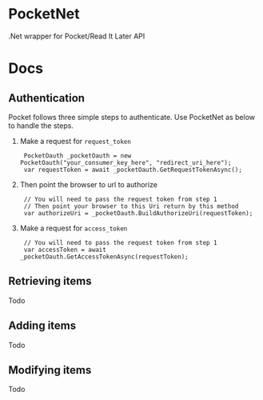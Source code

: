 PocketNet
=========
.Net wrapper for Pocket/Read It Later API

Docs
=========

Authentication
---------
Pocket follows three simple steps to authenticate. Use PocketNet as below to handle the steps.

1. Make a request for `request_token`

        PocketOauth _pocketOauth = new PocketOauth("your_consumer_key_here", "redirect_uri_here");
        var requestToken = await _pocketOauth.GetRequestTokenAsync();

2. Then point the browser to url to authorize

        // You will need to pass the request token from step 1
        // Then point your browser to this Uri return by this method
        var authorizeUri = _pocketOauth.BuildAuthorizeUri(requestToken);

3. Make a request for `access_token`

        // You will need to pass the request token from step 1
        var accessToken = await _pocketOauth.GetAccessTokenAsync(requestToken);

Retrieving items
----------

Todo

Adding items
----------
Todo

Modifying items
-----

Todo

